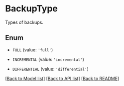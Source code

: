 # BackupType

Types of backups.

## Enum

* `FULL` (value: `'full'`)

* `INCREMENTAL` (value: `'incremental'`)

* `DIFFERENTIAL` (value: `'differential'`)

[[Back to Model list]](../README.md#documentation-for-models) [[Back to API list]](../README.md#documentation-for-api-endpoints) [[Back to README]](../README.md)



